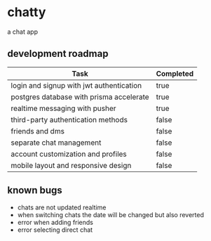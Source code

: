 # chatty

a chat app

## development roadmap

| Task                                     | Completed |
| ---------------------------------------- | --------- |
| login and signup with jwt authentication | true      |
| postgres database with prisma accelerate | true      |
| realtime messaging with pusher           | true      |
| third-party authentication methods       | false     |
| friends and dms                          | false     |
| separate chat management                 | false     |
| account customization and profiles       | false     |
| mobile layout and responsive design      | false     |

## known bugs

- chats are not updated realtime
- when switching chats the date will be changed but also reverted
- error when adding friends
- error selecting direct chat
